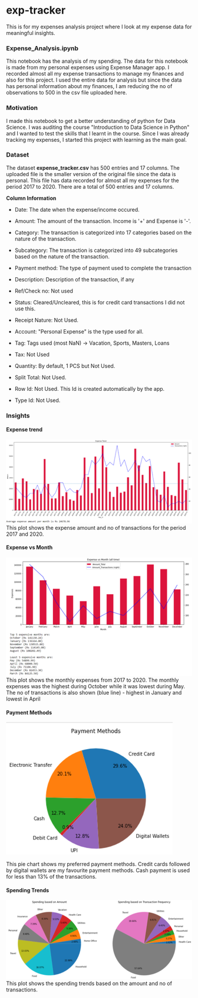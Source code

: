 # exp-tracker
This is for my expenses analysis project where I look at my expense data for meaningful insights.

### Expense_Analysis.ipynb

This notebook has the analysis of my spending. The data for this notebook is made from my personal expenses using Expense Manager app. I recorded almost all my expense transactions to manage my finances and also for this project. I used the entire data for analysis but since the data has personal information about my finances, I am reducing the no of observations to 500 in the csv file uploaded here.

### Motivation

I made this notebook to get a better understanding of python for Data Science. I was auditing the course "Introduction to Data Science in Python" and I wanted to test the skills that I learnt in the course. Since I was already tracking my expenses, I started this project with learning as the main goal. 

### Dataset

The dataset **expense_tracker.csv** has 500 entries and 17 columns. The uploaded file is the smaller version of the original file since the data is personal. 
This file has data recorded for almost all my expenses for the period 2017 to 2020. There are a total of 500 entries and 17 columns.

**Column Information**

* Date: The date when the expense/income occured.
* Amount: The amount of the transaction. Income is '+' and Expense is '-'.
* Category: The transaction is categorized into 17 categories based on the nature of the transaction.
* Subcategory: The transaction is categorized into 49 subcategories based on the nature of the transaction.
* Payment method: The type of payment used to complete the transaction
* Description: Description of the transaction, if any
* Ref/Check no: Not used
* Status: Cleared/Uncleared, this is for credit card transactions I did not use this.
* Receipt Nature: Not Used.
* Account: "Personal Expense" is the type used for all.
* Tag: Tags used (most NaN) -> Vacation, Sports, Masters, Loans
* Tax: Not Used
* Quantity: By default, 1 PCS but Not Used.
* Split Total: Not Used.
* Row Id: Not Used. This Id is created automatically by the app.


* Type Id: Not Used.

### Insights
#### Expense trend
![Expense trends](screenshots/expense_trend.PNG)
This plot shows the expense amount and no of transactions for the period 2017 and 2020.

#### Expense vs Month
![Monthly expenses](screenshots/exp_month.PNG)
This plot shows the monthly expenses from 2017 to 2020. The monthly expenses was the highest during October while it was lowest during May. The no of transactions is also shown (blue line) - highest in January and lowest in April

#### Payment Methods
![Payment methods](screenshots/payment_methods.PNG)

This pie chart shows my preferred payment methods. Credit cards followed by digital wallets are my favourite payment methods. Cash payment is used for less than 13% of the transactions.

#### Spending Trends
![Spending trends](screenshots/spending_trend.PNG)
This plot shows the spending trends based on the amount and no of transactions.
